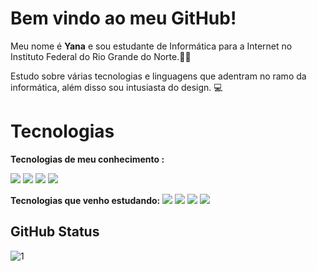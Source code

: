 # Bem vindo ao meu GitHub!
Meu nome é **Yana** e sou estudante de Informática para a Internet no Instituto Federal do Rio Grande do Norte.👩‍🎓

Estudo sobre várias tecnologias e linguagens que adentram no ramo da informática, além disso sou intusiasta do design. 💻


# Tecnologias
**Tecnologias de meu conhecimento :**

<img src="https://img.shields.io/badge/HTML5-E34F26?style=for-the-badge&logo=html5&logoColor=white"> <img src="https://img.shields.io/badge/CSS3-1572B6?style=for-the-badge&logo=css3&logoColor=white"> 
 <img src="https://img.shields.io/badge/Figma-F24E1E?style=for-the-badge&logo=figma&logoColor=white"> <img src="https://img.shields.io/badge/gimp-5C5543?style=for-the-badge&logo=gimp&logoColor=white">
 

**Tecnologias que venho estudando:** 
<img src="https://img.shields.io/badge/JavaScript-323330?style=for-the-badge&logo=javascript&logoColor=F7DF1E"> <img src="https://img.shields.io/badge/MySQL-00000F?style=for-the-badge&logo=mysql&logoColor=white">
 <img src="https://img.shields.io/badge/Inkscape-000000?style=for-the-badge&logo=Inkscape&logoColor=white"> <img src= "https://img.shields.io/badge/Java-ED8B00?style=for-the-badge&logo=java&logoColor=white">

## GitHub Status
![1](https://github-readme-stats.vercel.app/api/top-langs/?username=yanacarlisle&theme=blue-green)
```
